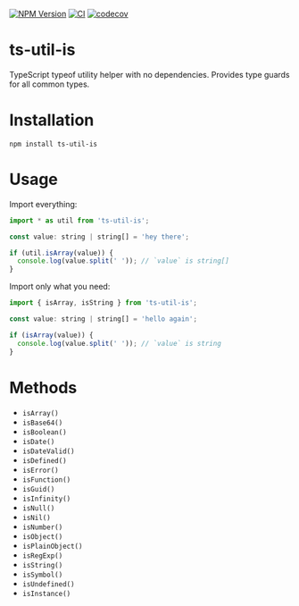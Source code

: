 [![NPM Version](https://badge.fury.io/js/ts-util-is.svg)](https://badge.fury.io/js/ts-util-is)
[![CI](https://github.com/justinlettau/ts-util-is/workflows/CI/badge.svg)](https://github.com/justinlettau/ts-util-is/actions)
[![codecov](https://codecov.io/gh/justinlettau/ts-util-is/branch/master/graph/badge.svg)](https://codecov.io/gh/justinlettau/ts-util-is)

# ts-util-is

TypeScript typeof utility helper with no dependencies. Provides type guards for all common types.

# Installation

```
npm install ts-util-is
```

# Usage

Import everything:

```js
import * as util from 'ts-util-is';

const value: string | string[] = 'hey there';

if (util.isArray(value)) {
  console.log(value.split(' ')); // `value` is string[]
}
```

Import only what you need:

```js
import { isArray, isString } from 'ts-util-is';

const value: string | string[] = 'hello again';

if (isArray(value)) {
  console.log(value.split(' ')); // `value` is string
}
```

# Methods

- `isArray()`
- `isBase64()`
- `isBoolean()`
- `isDate()`
- `isDateValid()`
- `isDefined()`
- `isError()`
- `isFunction()`
- `isGuid()`
- `isInfinity()`
- `isNull()`
- `isNil()`
- `isNumber()`
- `isObject()`
- `isPlainObject()`
- `isRegExp()`
- `isString()`
- `isSymbol()`
- `isUndefined()`
- `isInstance()`
